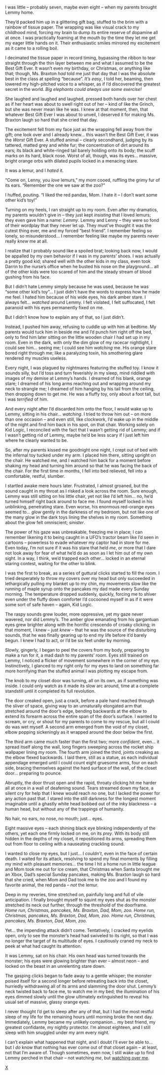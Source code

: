 I was little – probably seven, maybe even eight – when my parents brought Lemmy home.

They’d packed him up in a glittering gift bag, stuffed to the brim with a rainbow of tissue paper. The wrapping was like visual crack to my childhood mind, forcing my brain to dump its entire reserve of dopamine all at once. I was practically foaming at the mouth by the time they let me get my eager little hands on it. Their enthusiastic smiles mirrored my excitement as it came to a rolling boil.

I decimated the tissue paper in record timing, bypassing the ribbon to tear straight through the thin layer between me and what I assumed to be the Best Gift Ever. It wasn’t even my birthday, or Christmas, or anything like that; though, Ms. Braxton *had* told me just that day that I was the absolute best in the class at spelling “because”. *It’s easy*, I told her, beaming, then lowered my high-pitched voice to a whisper, as if I’d discovered the greatest secret in the world. *Big elephants could always use some exercise!*

She laughed and laughed and laughed, pressed both hands over her chest as if her heart was about to swell right out of her – kind of like the Grinch, but she was never mean like he was. I knew at that moment, then, that whatever Best Gift Ever I was about to unveil, I deserved it for making Ms. Braxton laugh so hard that she cried that day.

The excitement fell from my face just as the wrapping fell away from the gift; one look over and I already knew… this wasn’t the Best Gift Ever, it was the *Worst* Gift Ever. A stuffed animal – clearly secondhand, judging by its tattered, matted grey and white fur; the concentration of dirt around its ears; its black and white-ringed tail barely holding onto its body; the scuff marks on its hard, black nose. Worst of all, though, was its eyes… massive, bright orange orbs with dilated pupils locked in a menacing stare.

It was a lemur, and I *hated* it.

“Come on, Lenny, you *love* lemurs,” my mom cooed, ruffling the grimy fur of its ears. “Remember the one we saw at the zoo?”

I huffed, pouting. “I liked the red pandas, Mom. I hate it – I don’t want some other kid’s toy!”

Turning on my heels, I ran straight up to my room. Even after my dramatics, my parents wouldn’t give in – they just kept *insisting* that I loved lemurs; they even gave him a name: *Lemmy*. Lemmy and Lenny – they were so fond of their wordplay that they never let up. They must’ve thought it was the cutest thing ever, me and my forced “best friend”. I remember feeling so lonely, so misunderstood… I remember feeling like maybe my parents never really *knew* me at all.

I realize that I probably sound like a spoiled brat; looking back now, I would be appalled by my own behavior if I was in my parents’ shoes. I was actually a pretty good kid; shared well with the other kids in my class, even took Darrin to the nurse’s office when he busted his nose on the playground... all of the other kids were too scared of him and the steady stream of blood gushing from his face.

But I didn’t hate Lemmy simply because he was used, because he was “some other kid’s toy”… I just didn’t have the words to express how he made me feel. I hated him because of his wide eyes, his dark amber stare. I always felt… *watched* around Lemmy. I felt violated, I felt suffocated, I felt paranoid with his eyes permanently fixed on me.

But I didn’t know how to explain any of that, so I just didn’t.

Instead, I pushed him away, refusing to cuddle up with him at bedtime. My parents would tuck him in beside me and I’d punch him right off the bed, only to find him later sitting on the little wooden chair I had set up in my room. Even in the dark, with only the dim glow of my racecar nightlight, I could see him… seeing me; I could see him *watching* me. His orange stare bored right through me; like a paralyzing toxin, his smothering glare rendered my muscles useless.

Every night, I was plagued by nightmares featuring the stuffed toy. I know it sounds silly, but I’d toss and turn feverishly in my sleep, mind riddled with images of my demise at Lemmy’s hands. I dreamed of his blank, orange stare; I dreamed of his long arms reaching out and wrapping around my neck to strangle me; I dreamed of him hanging by his tail from the ceiling, then dropping down to get me. He was a fluffy toy, only about a foot tall, but I was *terrified* of him.

And every night after I’d discarded him onto the floor, I would wake up to Lemmy, sitting in his chair… *watching*. I tried to throw him out – on more than one occasion – and even still, like clockwork, I’d wake up in the middle of the night and find him back in his spot, on that chair. Working solely on Kid Logic, I reconciled with the fact that I wasn’t getting rid of Lemmy; and if I wasn’t getting rid of Lemmy, maybe he’d be less scary if I just left him where he clearly wanted to be.

So, after my parents kissed me goodnight one night, I crept out of bed with the infernal toy tucked under my arm. I placed him there, sitting upright on the chair. He watched me, and I watched him back for a moment before shaking my head and turning him around so that he was facing the back of the chair. For the first time in months, I fell into bed relieved, fell into a comfortable, restful, slumber.

I startled awake mere hours later. Frustrated, I almost groaned, but the sound caught in my throat as I risked a look across the room. Sure enough, Lemmy was still sitting on his little chair, yet not like I’d left him… no, he’d turned himself right back around to face me. I found myself locked in his unblinking, penetrating stare. Even worse, his enormous red-orange eyes seemed to… *glow* gently in the darkness of my bedroom, but not like one of the many glow in the dark toys lining the shelves in my room. Something about the glow felt omniscient; *sinister*.

The power of his gaze was unbreakable, freezing me in place; I can remember likening it to being caught in a UFO’s tractor beam like I’d seen in cartoons – powerless to evade whatever my captor had in store for me. Even today, I’m not sure if it was *his* stare that held *me*, or more that I dare not look away for fear of what he’d do as soon as I let him out of my own sight. In a way, I think, we’d trapped each other… locked in an eternal staring contest, waiting for the other to blink.

I was the first to break, as a series of guttural clicks started to fill the room. I tried desperately to throw my covers over my head but only succeeded in lethargically pulling my blanket up to my chin, my movements slow like the running of maple syrup onto the pancakes my dad made every Sunday morning. The temperature dropped suddenly, quickly, forcing me to shiver even under the fluffy down comforter I’d cocooned myself in as if it were some sort of safe haven – again, Kid Logic.

The raspy sounds grew louder, more oppressive, yet my gaze never wavered, nor did Lemmy’s. The amber glow emanating from his gargantuan eyes grew brighter along with the horrific crescendo of croaky clicking; in that moment, I knew – just *knew­* – that he was the source of the disturbing sounds, that he was finally gearing up to end my life before it’d barely begun. I knew I had to act, or I’d be six feet under by morning.

Slowly, gingerly, I began to peel the covers from my body, preparing to make a run for it, a mad dash to my parents’ room. Eyes still trained on Lemmy, I noticed a flicker of movement somewhere in the corner of my eye. Instinctively, I glanced to my right only for my eyes to land on something far more horrifying than the stuffed animal I was plotting my escape from.

The knob to my closet door was turning, all on its own, as if something was inside. I could only watch as it made its slow arc around, time at a complete standstill until it completed its full revolution.

The door creaked open, just a crack, before a pale hand reached through the sliver of space, giving way to an unnaturally elongated arm that stretched around the door’s edge, bending backwards at the elbow to extend its forearm across the entire span of the door’s surface. I wanted to scream, or cry, or shout for my parents to come to my rescue, but all I could do was wet myself. A second arm emerged from the void of my closet, elbow popping sickeningly as it wrapped around the door below the first.

The third arm came much faster than the first two; more *confident*, even… it spread itself along the wall, long fingers sweeping across the rocket ship wallpaper lining my room. The fourth arm joined the third, joints creaking as the elbow flexed backwards. I laid there, still as a statue, as each individual appendage emerged until I could count eight gruesome arms, four on each side, bracing themselves against the hard surface of the wall, of the closet door… preparing to pounce.

Abruptly, the door thrust open and the rapid, throaty clicking hit me harder all at once in a wall of deafening sound. Tears streamed down my face, a silent cry for help that I knew would reach no one, but I lacked the power for any action past that. I stared into the still darkness for the longest moment imaginable until a ghastly white head bobbed out of the inky blackness – a human head, but without any of the trappings of humanity.

No hair, no ears, no nose, no mouth; just… eyes.

Eight massive eyes – each shining black eye blinking independently of the others, yet each one firmly locked on me, on its *prey*. With its body still hidden in the depths of my closet, it repositioned its arms, spreading them out from floor to ceiling with a nauseating crackling sound.

I wanted to close my eyes, but I just… I *couldn’t*, even in the face of certain death. I waited for its attack, resolving to spend my final moments by filling my mind with pleasant memories… the time I hit a home run in little league and Mom took me out for ice cream, that Christmas when Santa brought me an Xbox, Dad’s special Sunday pancakes, making Ms. Braxton laugh so hard that she cried, when Mom and Dad took me to the zoo and I found my favorite animal, the red panda – *not* the lemur.

Deep in my reveries, time stretched on, painfully long and full of vile anticipation. I finally brought myself to squint my eyes shut as the monster stretched its neck out further, through the threshold of the doorframe. *Home run, Christmas, pancakes, Ms. Braxton, Dad, Mom, zoo. Home run, Christmas, pancakes, Ms. Braxton, Dad, Mom, zoo. Home run, Christmas, pancakes, Ms. Braxton, Dad, Mom, zoo.*

Yet… the impending attack didn’t come. Tentatively, I cracked my eyelids open, only to see the monster’s head had swiveled to its right, so that I was no longer the target of its multitude of eyes. I cautiously craned my neck to peek at what had caught its attention.

It was Lemmy, sat on his chair. His own head was turned towards the monster; his eyes were glowing brighter than ever – almost neon – and locked on the beast in an unrelenting stare down.

The gasping clicks began to fade away to a gentle whisper; the monster poised itself for a second longer before retreating back into the closet, hurriedly withdrawing all of its arms and slamming the door shut. Lemmy’s neck twisted back to face me, to watch me in my bed; the illumination of his eyes dimmed slowly until the glow ultimately extinguished to reveal his usual set of massive, glassy orange eyes.

I never thought I’d get to sleep after any of that, but I had the most restful sleep of my life for the remaining hours until morning broke the next day. Immediately, Lemmy became my unlikely companion… my best friend, my greatest confidante, my nightly protector. I’m almost eighteen, and I still sleep with him snuggled under my arm every night.

I can’t explain what happened that night, and I doubt I’ll ever be able to… but I *do* know that nothing has ever come out of that closet again – at least, not that I’m aware of. Though sometimes, even now, I still wake up to find Lemmy perched in that chair – not watching *me*, but [watching over me](https://www.reddit.com/r/hercreation/).

[X](https://www.reddit.com/r/thecrypticcompendium/)